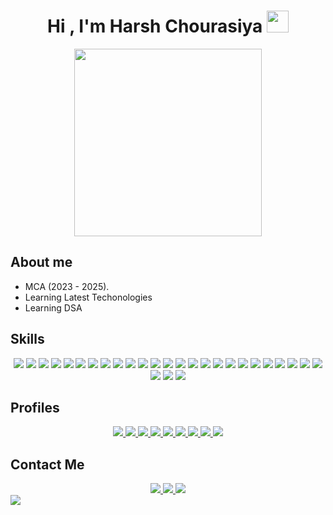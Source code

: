 <h1 align="center">Hi , I'm Harsh Chourasiya <img src="https://media.giphy.com/media/hvRJCLFzcasrR4ia7z/giphy.gif" width="35"></h1>

<div align="center"><img src="https://media.giphy.com/media/qgQUggAC3Pfv687qPC/giphy.gif" width="300"></div>

## About me
- MCA (2023 - 2025).
- Learning Latest Techonologies
- Learning DSA

## Skills
<div align="center">
<img src="https://img.shields.io/badge/C%23-239120?style=for-the-badge&logo=c-sharp&logoColor=white" >
<img src="https://img.shields.io/badge/Python-3776AB?style=for-the-badge&logo=python&logoColor=white">
<img src="https://img.shields.io/badge/HTML-239120?style=for-the-badge&logo=html5&logoColor=white">

<img src="https://img.shields.io/badge/CSS-239120?&style=for-the-badge&logo=css3&logoColor=white">

<img src="https://img.shields.io/badge/JavaScript-F7DF1E?style=for-the-badge&logo=javascript&logoColor=black">

<img src="https://img.shields.io/badge/Node.js-43853D?style=for-the-badge&logo=node.js&logoColor=white">

<img src="https://img.shields.io/badge/TypeScript-007ACC?style=for-the-badge&logo=typescript&logoColor=white">

<img src="https://img.shields.io/badge/Java-ED8B00?style=for-the-badge&logo=java&logoColor=white">

<img src="https://img.shields.io/badge/Express.js-404D59?style=for-the-badge">

<img src="https://img.shields.io/badge/React-20232A?style=for-the-badge&logo=react&logoColor=61DAFB">

<img src="https://img.shields.io/badge/React_Native-20232A?style=for-the-badge&logo=react&logoColor=61DAFB">

<img src="https://img.shields.io/badge/Angular-DD0031?style=for-the-badge&logo=angular&logoColor=white">

<img src="https://img.shields.io/badge/Bootstrap-563D7C?style=for-the-badge&logo=bootstrap&logoColor=white">

<img src="https://img.shields.io/badge/Material--UI-0081CB?style=for-the-badge&logo=material-ui&logoColor=white">

<img src="https://img.shields.io/badge/Redux-593D88?style=for-the-badge&logo=redux&logoColor=white">

<img src="https://img.shields.io/badge/Django-092E20?style=for-the-badge&logo=django&logoColor=white">

<img src="https://img.shields.io/badge/Spring-6DB33F?style=for-the-badge&logo=spring&logoColor=white">

<img src="https://img.shields.io/badge/MySQL-00000F?style=for-the-badge&logo=mysql&logoColor=white">

<img src="https://img.shields.io/badge/MongoDB-4EA94B?style=for-the-badge&logo=mongodb&logoColor=white">

<img src="https://img.shields.io/badge/Unity-100000?style=for-the-badge&logo=unity&logoColor=white">

<img src="https://img.shields.io/badge/mocha.js-323330?style=for-the-badge&logo=mocha&logoColor=Brown">

<img src="https://img.shields.io/badge/chai.js-323330?style=for-the-badge&logo=chai&logoColor=red">

<img src="https://img.shields.io/badge/Visual_Studio_Code-0078D4?style=for-the-badge&logo=visual%20studio%20code&logoColor=white">

<img src="https://img.shields.io/badge/jQuery-0769AD?style=for-the-badge&logo=jquery&logoColor=white">

<img src="https://img.shields.io/badge/SQLite-07405E?style=for-the-badge&logo=sqlite&logoColor=white">

<img src="https://img.shields.io/badge/SQLite-07405E?style=for-the-badge&logo=sqlite&logoColor=white">

<img src="https://img.shields.io/badge/Heroku-430098?style=for-the-badge&logo=heroku&logoColor=white">

<img src="https://img.shields.io/badge/GIT-E44C30?style=for-the-badge&logo=git&logoColor=white">

</div>

## Profiles

<div align="center"> 
<a href="https://www.hackerrank.com/harshChourasiya1">
<img src="https://img.shields.io/badge/-Hackerrank-2EC866?style=for-the-badge&logo=HackerRank&logoColor=white">
</a>

<a href="https://leetcode.com/HarshChourasiya/">
<img src="https://img.shields.io/badge/-LeetCode-FFA116?style=for-the-badge&logo=LeetCode&logoColor=black">
</a>

<a href="https://www.codechef.com/users/harsh130">
<img src="https://img.shields.io/badge/-CodeChef-5B4638?style=for-the-badge&logo=CodeChef&logoColor=white">
</a>

<a href="https://play.google.com/store/apps/dev?id=7063165258907748995">
<img src="https://img.shields.io/badge/Google_Play-414141?style=for-the-badge&logo=google-play&logoColor=white">
</a>


<a href="https://stackoverflow.com/users/11373066/harsh-chourasiya">
<img src="https://img.shields.io/badge/Stack_Overflow-FE7A16?style=for-the-badge&logo=stack-overflow&logoColor=white">
</a>

<a href="https://codeforces.com/profile/HarshChourasiya">
<img src="https://img.shields.io/badge/Codeforces-445f9d?style=for-the-badge&logo=Codeforces&logoColor=white">
</a>

<a href="https://www.codingninjas.com/codestudio/profile/c8c7dd8a-a9a6-42f0-b9b9-bca415a94570">
<img src="https://img.shields.io/badge/coding%20ninjas-DD6620?style=for-the-badge&logo=codingninjas&logoColor=white">
</a>

<a href="https://www.codewars.com/users/Harshchourasiya">
<img src="https://img.shields.io/badge/Codewars-B1361E?style=for-the-badge&logo=Codewars&logoColor=white">
</a>

<a href="https://www.hackerearth.com/@harsh2714">
<img src="https://img.shields.io/badge/HackerEarth-%232C3454.svg?&style=for-the-badge&logo=HackerEarth&logoColor=Blue">
</a>

</div>

## Contact Me
<div align="center">

<a href="https://www.linkedin.com/in/harsh-chourasiya/">
<img src="https://img.shields.io/badge/LinkedIn-0077B5?style=for-the-badge&logo=linkedin&logoColor=white">
</a>

<a href="https://www.fiverr.com/thisisharsh">
<img src="https://img.shields.io/badge/fiverr-1DBF73?style=for-the-badge&logo=fiverr&logoColor=white">
</a>

<a href="mailto:harshchourasiya130@gmail.com">
<img src="https://img.shields.io/badge/Gmail-D14836?style=for-the-badge&logo=gmail&logoColor=white">
</a>

</div>

<img src="https://komarev.com/ghpvc/?username=Harshchourasiya">
<div align="center"> 

</div>
